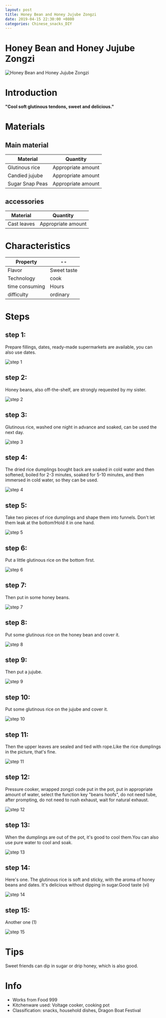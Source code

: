 ```yaml
---
layout: post
title: Honey Bean and Honey Jujube Zongzi
date: 2019-04-15 22:30:00 +0800
categories: Chinese_snacks_DIY
---
```


# Honey Bean and Honey Jujube Zongzi

![Honey Bean and Honey Jujube Zongzi]({{site.baseurl}}/img/403429/403429.jpg)

# Introduction

**"Cool soft glutinous tendons, sweet and delicious."**

# Materials


## Main material

Material|Quantity
--|--
Glutinous rice|Appropriate amount
Candied jujube|Appropriate amount
Sugar Snap Peas|Appropriate amount

## accessories

Material|Quantity
--|--
Cast leaves|Appropriate amount

# Characteristics

Property|--
--|--
Flavor|Sweet taste
Technology|cook
time consuming|Hours
difficulty|ordinary

# Steps

## step 1:

Prepare fillings, dates, ready-made supermarkets are available, you can also use dates.

![step 1]({{site.baseurl}}/img/403429/1.jpg)

## step 2:

Honey beans, also off-the-shelf, are strongly requested by my sister.

![step 2]({{site.baseurl}}/img/403429/2.jpg)

## step 3:

Glutinous rice, washed one night in advance and soaked, can be used the next day.

![step 3]({{site.baseurl}}/img/403429/3.jpg)

## step 4:

The dried rice dumplings bought back are soaked in cold water and then softened, boiled for 2-3 minutes, soaked for 5-10 minutes, and then immersed in cold water, so they can be used.

![step 4]({{site.baseurl}}/img/403429/4.jpg)

## step 5:

Take two pieces of rice dumplings and shape them into funnels. Don't let them leak at the bottom!Hold it in one hand.

![step 5]({{site.baseurl}}/img/403429/5.jpg)

## step 6:

Put a little glutinous rice on the bottom first.

![step 6]({{site.baseurl}}/img/403429/6.jpg)

## step 7:

Then put in some honey beans.

![step 7]({{site.baseurl}}/img/403429/7.jpg)

## step 8:

Put some glutinous rice on the honey bean and cover it.

![step 8]({{site.baseurl}}/img/403429/8.jpg)

## step 9:

Then put a jujube.

![step 9]({{site.baseurl}}/img/403429/9.jpg)

## step 10:

Put some glutinous rice on the jujube and cover it.

![step 10]({{site.baseurl}}/img/403429/10.jpg)

## step 11:

Then the upper leaves are sealed and tied with rope.Like the rice dumplings in the picture, that's fine.

![step 11]({{site.baseurl}}/img/403429/11.jpg)

## step 12:

Pressure cooker, wrapped zongzi code put in the pot, put in appropriate amount of water, select the function key "beans hoofs", do not need tube, after prompting, do not need to rush exhaust, wait for natural exhaust.

![step 12]({{site.baseurl}}/img/403429/12.jpg)

## step 13:

When the dumplings are out of the pot, it's good to cool them.You can also use pure water to cool and soak.

![step 13]({{site.baseurl}}/img/403429/13.jpg)

## step 14:

Here's one. The glutinous rice is soft and sticky, with the aroma of honey beans and dates. It's delicious without dipping in sugar.Good taste (vi)

![step 14]({{site.baseurl}}/img/403429/14.jpg)

## step 15:

Another one (1)

![step 15]({{site.baseurl}}/img/403429/15.jpg)

# Tips

Sweet friends can dip in sugar or drip honey, which is also good.

# Info

- Works from Food 999
- Kitchenware used: Voltage cooker, cooking pot
- Classification: snacks, household dishes, Dragon Boat Festival